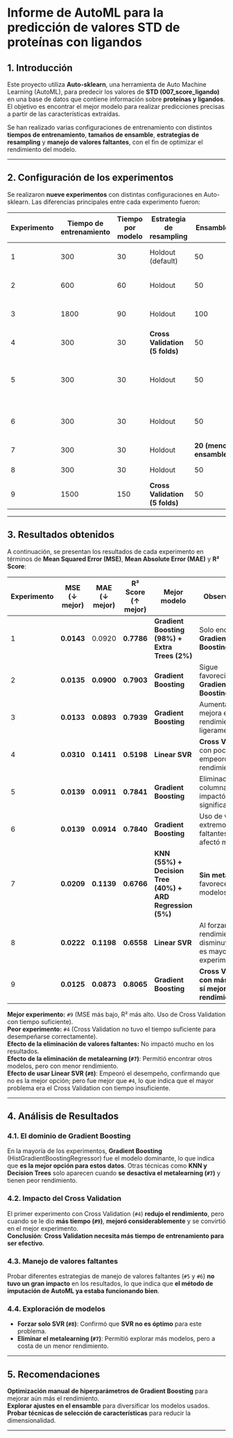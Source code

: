 # **Informe de AutoML para la predicción de valores STD de proteínas con ligandos**

## **1. Introducción**
Este proyecto utiliza **Auto-sklearn**, una herramienta de Auto Machine Learning (AutoML), para predecir los valores de **STD (007_score_ligando)** en una base de datos que contiene información sobre **proteínas y ligandos**. El objetivo es encontrar el mejor modelo para realizar predicciones precisas a partir de las características extraídas.

Se han realizado varias configuraciones de entrenamiento con distintos **tiempos de entrenamiento**, **tamaños de ensamble**, **estrategias de resampling** y **manejo de valores faltantes**, con el fin de optimizar el rendimiento del modelo.

---

## **2. Configuración de los experimentos**
Se realizaron **nueve experimentos** con distintas configuraciones en Auto-sklearn. Las diferencias principales entre cada experimento fueron:

| **Experimento** | **Tiempo de entrenamiento** | **Tiempo por modelo** | **Estrategia de resampling** | **Ensamble** | **Manejo de valores faltantes** |
|---------------|-------------------------------|------------------------|---------------------------|-------------|------------------|
| 1 | 300 | 30 | Holdout (default) | 50 | AutoML imputación (media) |
| 2 | 600 | 60 | Holdout | 50 | AutoML imputación (media) |
| 3 | 1800 | 90 | Holdout | 100 | AutoML imputación (media) |
| 4 | 300 | 30 | **Cross Validation (5 folds)** | 50 | AutoML imputación (media) |
| 5 | 300 | 30 | Holdout | 50 | Eliminación de columnas con muchos valores faltantes |
| 6 | 300 | 30 | Holdout | 50 | Relleno con valor extremo (`min_val - 9964.995`) |
| 7 | 300 | 30 | Holdout | **20 (menor ensamble)** | **Sin metalearning** |
| 8 | 300 | 30 | Holdout | 50 | AutoML (media) | 
| 9 | 1500 | 150 | **Cross Validation (5 folds)** | 50 | AutoML (media) |


---

## **3. Resultados obtenidos**
A continuación, se presentan los resultados de cada experimento en términos de **Mean Squared Error (MSE)**, **Mean Absolute Error (MAE)** y **R² Score**:

| **Experimento** | **MSE (↓ mejor)** | **MAE (↓ mejor)** | **R² Score (↑ mejor)** | **Mejor modelo** | **Observaciones** |
|---------------|------------|------------|----------|---------------|------------------|
| 1 | **0.0143** | 0.0920 | **0.7786** | **Gradient Boosting (98%) + Extra Trees (2%)** | Solo encuentra **Gradient Boosting** |
| 2 | **0.0135** | **0.0900** | **0.7903** | **Gradient Boosting** | Sigue favoreciendo **Gradient Boosting** |
| 3 | **0.0133** | **0.0893** | **0.7939** | **Gradient Boosting** | Aumentar tiempo mejora el rendimiento ligeramente |
| 4 | **0.0310** | **0.1411** | **0.5198** | **Linear SVR** | **Cross Validation** con poco tiempo empeoró el rendimiento |
| 5 | **0.0139** | **0.0911** | **0.7841** | **Gradient Boosting** | Eliminación de columnas no impactó significativamente |
| 6 | **0.0139** | **0.0914** | **0.7840** | **Gradient Boosting** | Uso de valor extremo para faltantes no afectó mucho |
| 7 | **0.0209** | **0.1139** | **0.6766** | **KNN (55%) + Decision Tree (40%) + ARD Regression (5%)** | **Sin metalearning** favorece más modelos |
| 8 | **0.0222** | **0.1198** | **0.6558** | **Linear SVR** | Al forzar **SVR**, el rendimiento disminuyó pero es mayor al del experimento `#4`|
| 9 | **0.0125** | **0.0873** | **0.8065** | **Gradient Boosting** | **Cross Validation con más tiempo sí mejoró el rendimiento** |

**Mejor experimento:** `#9` (MSE más bajo, R² más alto. Uso de Cross Validation con tiempo suficiente).  
**Peor experimento:** `#4` (Cross Validation no tuvo el tiempo suficiente para desempeñarse correctamente).  
**Efecto de la eliminación de valores faltantes:** No impactó mucho en los resultados.  
**Efecto de la eliminación de metalearning (`#7`)**: Permitió encontrar otros modelos, pero con menor rendimiento.  
**Efecto de usar Linear SVR (`#8`)**: Empeoró el desempeño, confirmando que no es la mejor opción; pero fue mejor que `#4`, lo que indica que el mayor problema era el Cross Validation con tiempo insuficiente.  

---

## **4. Análisis de Resultados**
### **4.1. El dominio de Gradient Boosting**
En la mayoría de los experimentos, **Gradient Boosting** (HistGradientBoostingRegressor) fue el modelo dominante, lo que indica que **es la mejor opción para estos datos**. Otras técnicas como **KNN y Decision Trees** solo aparecen cuando **se desactiva el metalearning (`#7`)** y tienen peor rendimiento.

### **4.2. Impacto del Cross Validation**
El primer experimento con Cross Validation (`#4`) **redujo el rendimiento**, pero cuando se le dio **más tiempo (`#9`)**, **mejoró considerablemente** y se convirtió en el mejor experimento.  
**Conclusión**: **Cross Validation necesita más tiempo de entrenamiento para ser efectivo**.

### **4.3. Manejo de valores faltantes**
Probar diferentes estrategias de manejo de valores faltantes (`#5` y `#6`) **no tuvo un gran impacto** en los resultados, lo que indica que **el método de imputación de AutoML ya estaba funcionando bien**.

### **4.4. Exploración de modelos**
- **Forzar solo SVR (`#8`)**: Confirmó que **SVR no es óptimo** para este problema.
- **Eliminar el metalearning (`#7`)**: Permitió explorar más modelos, pero a costa de un menor rendimiento.

---

## **5. Recomendaciones**
**Optimización manual de hiperparámetros de Gradient Boosting** para mejorar aún más el rendimiento.  
**Explorar ajustes en el ensamble** para diversificar los modelos usados.  
**Probar técnicas de selección de características** para reducir la dimensionalidad.  

---
